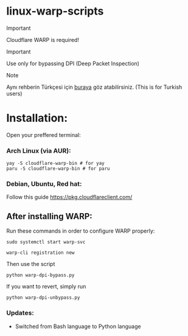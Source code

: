 # linux-warp-scripts

> [!IMPORTANT]
> Cloudflare WARP is required!

> [!IMPORTANT]
> Use only for bypassing DPI (Deep Packet Inspection)

> [!NOTE]
> Aynı rehberin Türkçesi için [buraya](https://github.com/mustafaby11/linux-warp-scripts/blob/main/README-tr.md) göz atabilirsiniz. (This is for Turkish users)

# Installation:
Open your preffered terminal:

### Arch Linux (via AUR):
```
yay -S cloudflare-warp-bin # for yay
paru -S cloudflare-warp-bin # for paru
```

### Debian, Ubuntu, Red hat:
Follow this guide
https://pkg.cloudflareclient.com/

## After installing WARP:
Run these commands in order to configure WARP properly:
```
sudo systemctl start warp-svc
```
```
warp-cli registration new
```
Then use the script
```
python warp-dpi-bypass.py
```
If you want to revert, simply run
```
python warp-dpi-unbypass.py
```

### Updates:

- Switched from Bash language to Python language
